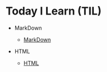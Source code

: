 # Today I Learn (TIL)
* MarkDown

   * [MarkDown](https://github.com/oheunchan07/TIL/blob/main/MarkDown.md)
* HTML

   * [HTML](https://github.com/oheunchan07/TIL/blob/main/HTML.md)
